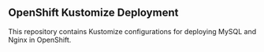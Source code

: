 ## OpenShift Kustomize Deployment

This repository contains Kustomize configurations for deploying MySQL and Nginx in OpenShift.
